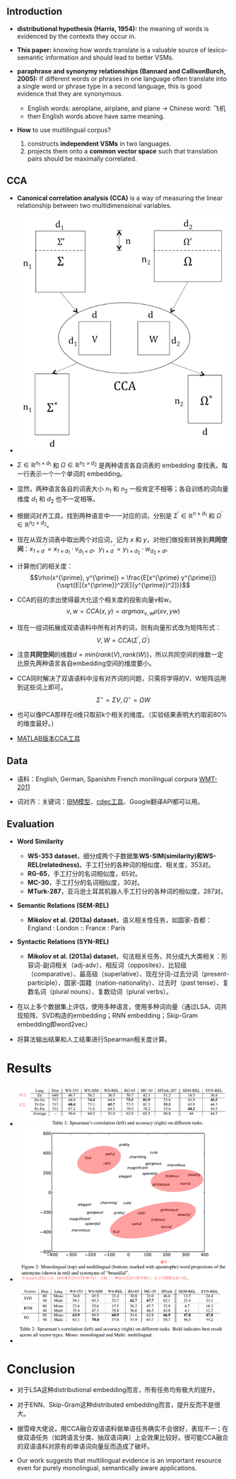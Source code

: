 ## Introduction

* **distributional hypothesis (Harris, 1954):**  the meaning of words is evidenced by the contexts they occur in.

* **This paper:** knowing how words translate is a valuable source of lexico-semantic information and should lead to better VSMs.

* **paraphrase and synonymy relationships (Bannard and CallisonBurch, 2005):** If different words or phrases in one language often translate into a single word or phrase type in a second language, this is good evidence that they are synonymous.
    * English words: aeroplane, airplane, and plane -> Chinese word: 飞机
    * then English words above have same meaning.

* **How** to use multilingual corpus?
    1. constructs **independent VSMs** in two languages.
    2. projects them onto a **common vector space** such that translation pairs should be maximally correlated. 

## CCA

* **Canonical correlation analysis (CCA)** is a way of measuring the linear relationship between two multidimensional variables.

* ![CCA](./CCA.png)

* $\Sigma \in \mathbb{R}^{n_1 \times d_1}$ 和 $\Omega \in \mathbb{R}^{n_2 \times d_2}$ 是两种语言各自词表的 embedding 查找表。每一行表示一个一个单词的 embedding。
* 显然，两种语言各自的词表大小 $n_1$ 和 $n_2$ 一般肯定不相等；各自训练的词向量维度 $d_1$ 和 $d_2$ 也不一定相等。
* 根据词对齐工具，找到两种语言中一一对应的词，分别是 $\Sigma ^{\prime} \in \mathbb{R}^{n \times d_1}$ 和 $\Omega ^{\prime} \in \mathbb{R}^{n_2 \times d_2}$。
* 现在从双方词表中取出两个对应词，记为 $x$ 和 $y$，对他们做投影转换到**共同空间**：$x^{\prime}_{1 \times d} = x_{1 \times d_1} \cdot v_{d_1 \times d}$，$y^{\prime}_{1 \times d} = y_{1 \times d_2} \cdot w_{d_2 \times d}$。
* 计算他们的相关度：
$$\rho(x^{\prime}, y^{\prime}) = \frac{E[x^{\prime} y^{\prime}]}{\sqrt{E[{x^{\prime}}^2]E[{y^{\prime}}^2]}}$$
* CCA的目的求出使得最大化这个相关度的投影向量v和w。
$$v, w = CCA(x,y)=argmax_{v,w} \rho(xv, yw)$$
* 现在一组词拓展成双语语料中所有对齐的词，则有向量形式改为矩阵形式：
$$V,W = CCA(\Sigma^{\prime}, \Omega^{\prime})$$
* 注意**共同空间**的维数$d=min\{rank(V), rank(W)\}$，所以共同空间的维数一定比原先两种语言各自embedding空间的维度要小。
* CCA同时解决了双语语料中没有对齐词的问题，只需将学得的V、W矩阵运用到这些词上即可。
$$\Sigma^{\star} = \Sigma V, \Omega^{\star} = \Omega W$$
* 也可以像PCA那样在d维只取前k个相关的维度。（实验结果表明大约取前80%的维度最好。）
* [MATLAB版本CCA工具](http://www.mathworks.com/help/stats/canoncorr.html)

## Data

* 语料：English, German, Spanishm French monilingual corpura [WMT-2011](http://www.statmt.org/wmt11/)

* 词对齐：关键词：[IBM模型](https://en.wikipedia.org/wiki/IBM_alignment_models)、[cdec工具](http://www.cdec-decoder.org/guide/fast_align.html)、Google翻译API都可以用。

## Evaluation

* **Word Similarity**
    * **WS-353 dataset**，细分成两个子数据集**WS-SIM(similarity)**和**WS-REL(relatedness)**。手工打分的各种词的相似度、相关度，353对。
    * **RG-65**，手工打分的名词相似度，65对。
    * **MC-30**，手工打分的名词相似度，30对。
    * **MTurk-287**，亚马逊土耳其机器人手工打分的各种词的相似度，287对。

* **Semantic Relations (SEM-REL)**
    * **Mikolov et al. (2013a) dataset**，语义相关性任务，如国家-首都：England : London :: France : Paris

* **Syntactic Relations (SYN-REL)**
    * **Mikolov et al. (2013a) dataset**，句法相关任务，共分成九大类相关：形容词-副词相关（adj-adv）、相反词（opposites）、比较级（comparative）、最高级（superlative）、现在分词-过去分词（present-participle）、国家-国籍（nation-nationality）、过去时（past tense）、复数名词（plural nouns）、复数动词（plural verbs）。

* 在以上多个数据集上评估，使用多种语言，使用多种词向量（通过LSA、词共现矩阵、SVD构造的embedding；RNN embedding；Skip-Gram embedding即word2vec）

* 将算法输出结果和人工结果进行Spearman相关度计算。

# Results

* ![table1](./table1.png)
* ![figure2](./figure2.png)
* ![table2](./table2.png)

# Conclusion

* 对于LSA这种distributional embedding而言，所有任务均有极大的提升。
* 对于ENN、Skip-Gram这种distributed embedding而言，提升反而不是很大。
* 据雪峰大佬说，用CCA融合双语语料做单语任务确实不会很好，表现不一；在做双语任务（如跨语言分类、抽双语词典）上会效果比较好。很可能CCA融合的双语语料对原有的单语词向量反而造成了破坏。

* Our work suggests that multilingual evidence is an important resource even for purely monolingual, semantically aware applications.
